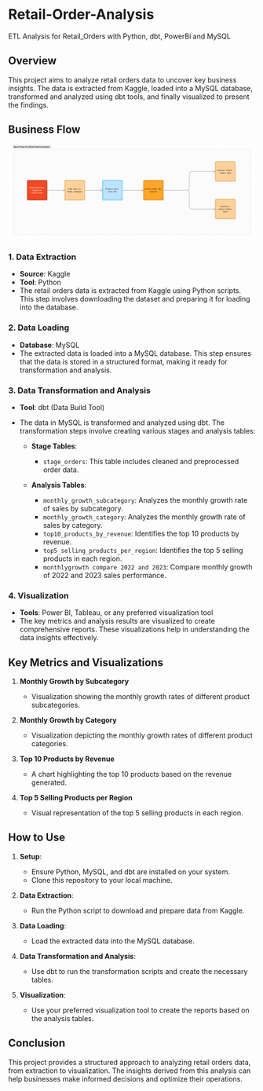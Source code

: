 # Retail-Order-Analysis
ETL Analysis for Retail_Orders with Python, dbt, PowerBi and MySQL


## Overview

This project aims to analyze retail orders data to uncover key business insights. The data is extracted from Kaggle, loaded into a MySQL database, transformed and analyzed using dbt tools, and finally visualized to present the findings.

## Business Flow

![Retail_order analysis Flows](https://github.com/kyawzayar-lin/Retail-Orders-Analysis/blob/main/Retail_order%20analysis%20Flows.jpg)


### 1. Data Extraction

- **Source**: Kaggle
- **Tool**: Python
- The retail orders data is extracted from Kaggle using Python scripts. This step involves downloading the dataset and preparing it for loading into the database.

### 2. Data Loading

- **Database**: MySQL
- The extracted data is loaded into a MySQL database. This step ensures that the data is stored in a structured format, making it ready for transformation and analysis.

### 3. Data Transformation and Analysis

- **Tool**: dbt (Data Build Tool)
- The data in MySQL is transformed and analyzed using dbt. The transformation steps involve creating various stages and analysis tables:

  - **Stage Tables**:
    - `stage_orders`: This table includes cleaned and preprocessed order data.
  
  - **Analysis Tables**:
    - `monthly_growth_subcategory`: Analyzes the monthly growth rate of sales by subcategory.
    - `monthly_growth_category`: Analyzes the monthly growth rate of sales by category.
    - `top10_products_by_revenue`: Identifies the top 10 products by revenue.
    - `top5_selling_products_per_region`: Identifies the top 5 selling products in each region.
    - `monthlygrowth compare 2022 and 2023`: Compare monthly growth of 2022 and 2023 sales performance.

### 4. Visualization

- **Tools**: Power BI, Tableau, or any preferred visualization tool
- The key metrics and analysis results are visualized to create comprehensive reports. These visualizations help in understanding the data insights effectively.

## Key Metrics and Visualizations

1. **Monthly Growth by Subcategory**
   - Visualization showing the monthly growth rates of different product subcategories.

2. **Monthly Growth by Category**
   - Visualization depicting the monthly growth rates of different product categories.

3. **Top 10 Products by Revenue**
   - A chart highlighting the top 10 products based on the revenue generated.

4. **Top 5 Selling Products per Region**
   - Visual representation of the top 5 selling products in each region.

## How to Use

1. **Setup**:
   - Ensure Python, MySQL, and dbt are installed on your system.
   - Clone this repository to your local machine.

2. **Data Extraction**:
   - Run the Python script to download and prepare data from Kaggle.

3. **Data Loading**:
   - Load the extracted data into the MySQL database.

4. **Data Transformation and Analysis**:
   - Use dbt to run the transformation scripts and create the necessary tables.

5. **Visualization**:
   - Use your preferred visualization tool to create the reports based on the analysis tables.

## Conclusion

This project provides a structured approach to analyzing retail orders data, from extraction to visualization. The insights derived from this analysis can help businesses make informed decisions and optimize their operations.
